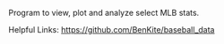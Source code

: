 Program to view, plot and analyze select MLB stats.

Helpful Links:
https://github.com/BenKite/baseball_data
